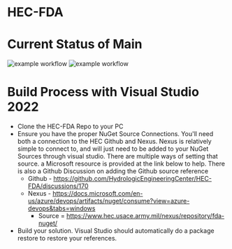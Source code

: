 # HEC-FDA

# Current Status of Main
![example workflow](https://github.com/HydrologicEngineeringCenter/workflows/IntegrationTesting.yml/badge.svg)
![example workflow](https://github.com/HydrologicEngineeringCenter/workflows/CI.yml/badge.svg?branch=main)

# Build Process with Visual Studio 2022
- Clone the HEC-FDA Repo to your PC
- Ensure you have the proper NuGet Source Connections. You'll need both a connection to the HEC Github and Nexus. Nexus is relatively simple to connect to, and will just need to be added to your NuGet Sources through visual studio. There are multiple ways of setting that source. a Microsoft resource is provided at the link below to help. There is also a Github Discussion on adding the Github source reference 
  - Github - https://github.com/HydrologicEngineeringCenter/HEC-FDA/discussions/170
  - Nexus - https://docs.microsoft.com/en-us/azure/devops/artifacts/nuget/consume?view=azure-devops&tabs=windows
     - Source = https://www.hec.usace.army.mil/nexus/repository/fda-nuget/
- Build your solution. Visual Studio should automatically do a package restore to restore your references. 
